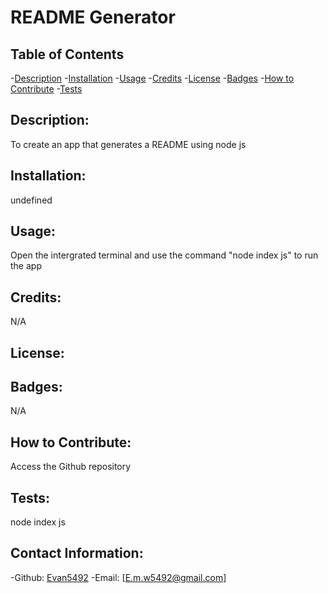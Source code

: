 # README Generator
  ## Table of Contents
  -[Description](#description)
  -[Installation](#installation)
  -[Usage](#usage)
  -[Credits](#credits)
  -[License](#license)
  -[Badges](#badges)
  -[How to Contribute](#contribute)
  -[Tests](#tests)

  ## Description:
  To create an app that generates a README using node js
  ## Installation:
  undefined
  ## Usage:
  Open the intergrated terminal and use the command "node index js" to run the app
  ## Credits:
  N/A
  ## License:
  
  ## Badges:
  N/A
  ## How to Contribute:
  Access the Github repository 
  ## Tests:
  node index js
  ## Contact Information:
  -Github: [Evan5492](https://github.com/Evan5492)
  -Email: [E.m.w5492@gmail.com]